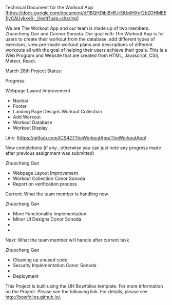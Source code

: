 Technical Document for the Workout App [https://docs.google.com/document/d/1BQHDjblBr6UrEiUpIHXyf2bZOHMEE1iyCAUykxv6-_I/edit?usp=sharing]

We are The Workout App and our team is made up of two members. Zhuocheng Gan and Connor Sonoda. Our goal with The Workout App is for users to create their workout from the database, add different types of exercises, view pre-made workout plans and descriptions of different workouts all with the goal of helping their users achieve their goals. This is a Web Program and Website that are created from HTML, Javascript, CSS, Meteor, React.

March 28th Project Status:

Progress:

Webpage Layout Improvement
  - Navbar
  - Footer
  - Landing Page Designs
Workout Collection
  - Add Workout
  - Workout Database
  - Workout Display.

Link: (https://github.com/ICS427TheWorkoutApp/TheWorkoutApp)

New completions (if any...otherwise you can just note any progress made after previous assignment was submitted)

Zhuocheng Gan
  - Webpage Layout Improvement
  - Workout Collection
Conor Sonoda
  - Report on verification process

Current: What the team member is handling now.

Zhuocheng Gan
  - More Functionality Implementation
  - Minor UI Designs
Conor Sonoda
  - 
  - 

Next: What the team member will handle after current task

Zhuocheng Gan
  - Cleaning up unused code 
  - Security Implementation
Conor Sonoda
  - 
  - Deployment

This Project is built using the UH Bowfolios template. For more information on the Project. Please see the following link. For details, please see http://bowfolios.github.io/.
